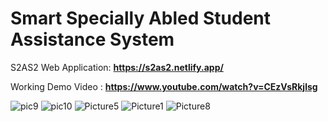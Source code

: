 # Smart Specially Abled Student Assistance System

S2AS2 Web Application: **https://s2as2.netlify.app/**


Working Demo Video : **https://www.youtube.com/watch?v=CEzVsRkjlsg**


![pic9](https://github.com/adarshjha7/S2-AS2/assets/98156564/3db4034b-d7b1-4642-8cc8-01cc9c8ef203)
![pic10](https://github.com/adarshjha7/S2-AS2/assets/98156564/b84d26ed-c809-4325-93fb-a179d1d044bd)
![Picture5](https://github.com/adarshjha7/S2-AS2/assets/98156564/0566aa0d-2c52-4871-b61a-708db13c7852)
![Picture1](https://github.com/adarshjha7/S2-AS2/assets/98156564/1138653b-621e-4227-b3ed-7622e784adb7)
![Picture8](https://github.com/adarshjha7/S2-AS2/assets/98156564/2a86c0b4-da62-4361-90f9-d54ce621ffc7)

